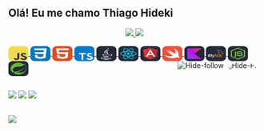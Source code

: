 ## Olá! Eu me chamo Thiago Hideki

<div align="center"  style="justify-content: space-around" >
  <a href="https://github.com/HidekiSanches">
  <img height="160em" src="https://github-readme-stats.vercel.app/api?username=HidekiSanches&show_icons=true&theme=tokyonight&include_all_commits=true&count_private=true"/>
  <img height="160em" src="https://github-readme-stats.vercel.app/api/top-langs/?username=HidekiSanches&layout=compact&langs_count=7&theme=tokyonight"/>
</div>
<div style="display: inline_block"><br>
  <img align="center" alt="Hide-Js" height="30" width="40" src="https://github.com/tandpfun/skill-icons/raw/main/icons/JavaScript.svg">
  <img align="center" alt="Hide-HTML" height="30" width="40" src="https://github.com/tandpfun/skill-icons/raw/main/icons/CSS.svg">
  <img align="center" alt="Hide-CSS" height="30" width="40" src="https://github.com/tandpfun/skill-icons/raw/main/icons/HTML.svg">
  <img align="center" alt="Hide-TS" height="30" width="40" src="https://github.com/tandpfun/skill-icons/raw/main/icons/TypeScript.svg">
  <img align="center" alt="Hide-Java" height="30" width="40" src="https://github.com/tandpfun/skill-icons/raw/main/icons/Java-Dark.svg">
<img align="center" alt="Hide-PHP" height="30" width="40" src="https://github.com/tandpfun/skill-icons/raw/main/icons/React-Dark.svg">
  <img align="center" alt="Hide-Angular" height="30" width="40" src="https://github.com/tandpfun/skill-icons/raw/main/icons/Angular-Dark.svg">
  <img align="center" alt="Hide-Swift" height="30" width="40" src="https://github.com/tandpfun/skill-icons/raw/main/icons/Swift.svg">
  <img align="center" alt="Hide-Kotlin" height="30" width="40" src="https://raw.githubusercontent.com/tandpfun/skill-icons/59059d9d1a2c092696dc66e00931cc1181a4ce1f/icons/Kotlin-Dark.svg">
  <img align="center" alt="Hide-MySQL" height="30" width="40" src="https://github.com/tandpfun/skill-icons/raw/main/icons/MySQL-Dark.svg"/>
  <img align="center" alt="Hide-Node" height="30" width="40" src="https://github.com/tandpfun/skill-icons/raw/main/icons/NodeJS-Dark.svg">
  <img align="center" alt="Hide-Spring" height="30" width="40" src="https://github.com/tandpfun/skill-icons/raw/main/icons/Spring-Dark.svg">
  <img align="right" alt="Hide-Pic" height="160" style="border-radius:60px;" src="https://cdn.discordapp.com/attachments/1073444344499032066/1215818870192078918/small_rakan_emote_by_butterup5_ddmkicc-fullview.png?ex=65fe228f&is=65ebad8f&hm=cbec3801992a8683f0aa55ef2eef4de98094bc78741afec737d561fc956bb124&?width=800&height=800">
  <img align="right" alt="Hide-follow" src="https://img.shields.io/github/followers/HidekiSanches?label=Follow&style=social">
</div>

##
 
 <div style=""> 
  <a href="https://instagram.com/thi.hideki" target="_blank"><img src="https://img.shields.io/badge/-Instagram-%23E4405F?style=for-the-badge&logo=instagram&logoColor=white" target="_blank"></a>
  <a href = "mailto:thiago.sanches@sptech.school"><img src="https://img.shields.io/badge/-Gmail-%23333?style=for-the-badge&logo=gmail&logoColor=white" target="_blank"></a>
  <a href="https://www.linkedin.com/in/thiago-hideki-72ba56246/" target="_blank"><img src="https://img.shields.io/badge/-LinkedIn-%230077B5?style=for-the-badge&logo=linkedin&logoColor=white" target="_blank"></a> 
</div>

##

<div>
  <img src="https://github-profile-trophy.vercel.app/?username=HidekiSanches&theme=tokyonight">
</div>

<!--
**HidekiSanches/HidekiSanches** is a ✨ _special_ ✨ repository because its `README.md` (this file) appears on your GitHub profile.

Here are some ideas to get you started:

- 🔭 I’m currently working on ...
- 🌱 I’m currently learning ...
- 👯 I’m looking to collaborate on ...
- 🤔 I’m looking for help with ...
- 💬 Ask me about ...
- 📫 How to reach me: ...
- 😄 Pronouns: ...
- ⚡ Fun fact: ...
-->
